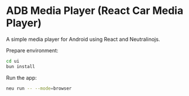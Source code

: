 # ADB Media Player (React Car Media Player)
A simple media player for Android using React and Neutralinojs.

Prepare environment:
```bash
cd ui
bun install
```
Run the app:
```bash
neu run -- --mode=browser 
```
